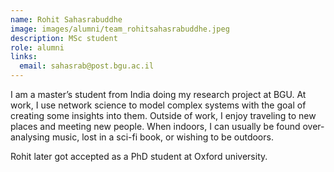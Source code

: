```yaml
---
name: Rohit Sahasrabuddhe
image: images/alumni/team_rohitsahasrabuddhe.jpeg
description: MSc student
role: alumni
links:
  email: sahasrab@post.bgu.ac.il
---
```


I am a master’s student from India doing my research project at BGU. At work, I use network science to model complex systems with the goal of creating some insights into them. Outside of work, I enjoy traveling to new places and meeting new people. When indoors, I can usually be found over-analysing music, lost in a sci-fi book, or wishing to be outdoors.

Rohit later got accepted as a PhD student at Oxford university. 
